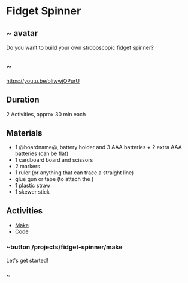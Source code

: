 # Fidget Spinner

## ~ avatar

Do you want to build your own stroboscopic fidget spinner?

## ~

https://youtu.be/oIiwwjQPurU

## Duration

2 Activities, approx 30 min each

## Materials

* 1 @boardname@, battery holder and 3 AAA batteries + 2 extra AAA batteries (can be flat)
* 1 cardboard board and scissors
* 2 markers
* 1 ruler (or anything that can trace a straight line)
* glue gun or tape (to attach the )
* 1 plastic straw
* 1 skewer stick

## Activities

* [Make](/projects/fidget-spinner/make) 
* [Code](/projects/fidget-spinner/code) 

### ~button /projects/fidget-spinner/make

Let's get started!

### ~